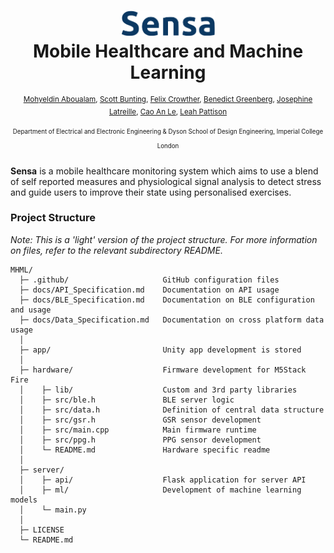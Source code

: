 <h1 align="center">
	<img width="150" src=".github/Logo.png" alt="cover">
  <br>
  Mobile Healthcare and Machine Learning
</h1>

<p  align="center">
<sup>
  <a href="https://github.com/mohyaboualam">Mohyeldin Aboualam</a>, 
  <a href="https://github.com/Scott-Bunting">Scott Bunting</a>, 
  <a href="https://github.com/fc2115">Felix Crowther</a>, 
  <a href="https://github.com/nebbles">Benedict Greenberg</a>, 
  <a href="https://github.com/josephine-latreille">Josephine Latreille</a>, 
  <a href="https://github.com/caoanle13">Cao An Le</a>, 
  <a href="https://github.com/leahpattison">Leah Pattison</a>
</sup>
</p>

<p  align="center">
<sup><sup>
  Department of Electrical and Electronic Engineering & Dyson School of Design Engineering, Imperial College London
</sup></sup>
</p>

<!-- <h4 align="center">
  <a href="#">More information coming soon...</a>
  <br><br>
 <img width="80" src="http://readthedocs.org/projects/de3-rob1-chess/badge/?version=latest" alt="Documentation Status"> 
</h4> -->

<!-- 
<p align="center">
	<sub>Design Engineering, Imperial College London</sub>
</p>
<br>
<p align="center">
	<a href="https://vimeo.com/291377091" >
	<img width="600" src="vimeo.png" alt="Click to play"></a>
</h1>
<br>
-->

**Sensa** is a mobile healthcare monitoring system which aims to use a blend of self reported measures and physiological signal analysis to detect stress and guide users to improve their state using personalised exercises.


### Project Structure 

*Note: This is a 'light' version of the project structure. For more information on files, refer to the relevant subdirectory README.*

```
MHML/
  ├─ .github/                     GitHub configuration files
  ├─ docs/API_Specification.md    Documentation on API usage
  ├─ docs/BLE_Specification.md    Documentation on BLE configuration and usage
  ├─ docs/Data_Specification.md   Documentation on cross platform data usage
  │
  ├─ app/                         Unity app development is stored
  │
  ├─ hardware/                    Firmware development for M5Stack Fire            
  │    ├─ lib/                    Custom and 3rd party libraries
  │    ├─ src/ble.h               BLE server logic
  │    ├─ src/data.h              Definition of central data structure
  │    ├─ src/gsr.h               GSR sensor development
  │    ├─ src/main.cpp            Main firmware runtime
  │    ├─ src/ppg.h               PPG sensor development
  │    └─ README.md               Hardware specific readme
  │
  ├─ server/
  │    ├─ api/                    Flask application for server API
  │    ├─ ml/                     Development of machine learning models
  │    └─ main.py     
  │
  ├─ LICENSE
  └─ README.md
```
